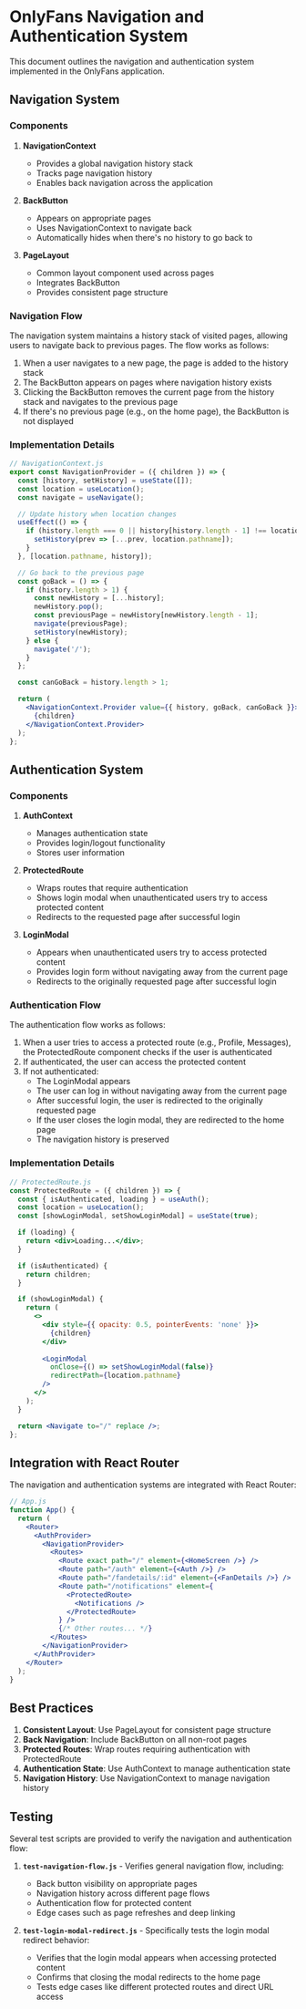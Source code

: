 # OnlyFans Navigation and Authentication System

This document outlines the navigation and authentication system implemented in the OnlyFans application.

## Navigation System

### Components

1. **NavigationContext**
   - Provides a global navigation history stack
   - Tracks page navigation history
   - Enables back navigation across the application

2. **BackButton**
   - Appears on appropriate pages
   - Uses NavigationContext to navigate back
   - Automatically hides when there's no history to go back to

3. **PageLayout**
   - Common layout component used across pages
   - Integrates BackButton
   - Provides consistent page structure

### Navigation Flow

The navigation system maintains a history stack of visited pages, allowing users to navigate back to previous pages. The flow works as follows:

1. When a user navigates to a new page, the page is added to the history stack
2. The BackButton appears on pages where navigation history exists
3. Clicking the BackButton removes the current page from the history stack and navigates to the previous page
4. If there's no previous page (e.g., on the home page), the BackButton is not displayed

### Implementation Details

```jsx
// NavigationContext.js
export const NavigationProvider = ({ children }) => {
  const [history, setHistory] = useState([]);
  const location = useLocation();
  const navigate = useNavigate();

  // Update history when location changes
  useEffect(() => {
    if (history.length === 0 || history[history.length - 1] !== location.pathname) {
      setHistory(prev => [...prev, location.pathname]);
    }
  }, [location.pathname, history]);

  // Go back to the previous page
  const goBack = () => {
    if (history.length > 1) {
      const newHistory = [...history];
      newHistory.pop();
      const previousPage = newHistory[newHistory.length - 1];
      navigate(previousPage);
      setHistory(newHistory);
    } else {
      navigate('/');
    }
  };

  const canGoBack = history.length > 1;

  return (
    <NavigationContext.Provider value={{ history, goBack, canGoBack }}>
      {children}
    </NavigationContext.Provider>
  );
};
```

## Authentication System

### Components

1. **AuthContext**
   - Manages authentication state
   - Provides login/logout functionality
   - Stores user information

2. **ProtectedRoute**
   - Wraps routes that require authentication
   - Shows login modal when unauthenticated users try to access protected content
   - Redirects to the requested page after successful login

3. **LoginModal**
   - Appears when unauthenticated users try to access protected content
   - Provides login form without navigating away from the current page
   - Redirects to the originally requested page after successful login

### Authentication Flow

The authentication flow works as follows:

1. When a user tries to access a protected route (e.g., Profile, Messages), the ProtectedRoute component checks if the user is authenticated
2. If authenticated, the user can access the protected content
3. If not authenticated:
   - The LoginModal appears
   - The user can log in without navigating away from the current page
   - After successful login, the user is redirected to the originally requested page
   - If the user closes the login modal, they are redirected to the home page
   - The navigation history is preserved

### Implementation Details

```jsx
// ProtectedRoute.js
const ProtectedRoute = ({ children }) => {
  const { isAuthenticated, loading } = useAuth();
  const location = useLocation();
  const [showLoginModal, setShowLoginModal] = useState(true);

  if (loading) {
    return <div>Loading...</div>;
  }

  if (isAuthenticated) {
    return children;
  }

  if (showLoginModal) {
    return (
      <>
        <div style={{ opacity: 0.5, pointerEvents: 'none' }}>
          {children}
        </div>
        
        <LoginModal 
          onClose={() => setShowLoginModal(false)} 
          redirectPath={location.pathname}
        />
      </>
    );
  }

  return <Navigate to="/" replace />;
};
```

## Integration with React Router

The navigation and authentication systems are integrated with React Router:

```jsx
// App.js
function App() {
  return (
    <Router>
      <AuthProvider>
        <NavigationProvider>
          <Routes>
            <Route exact path="/" element={<HomeScreen />} />
            <Route path="/auth" element={<Auth />} />
            <Route path="/fandetails/:id" element={<FanDetails />} />
            <Route path="/notifications" element={
              <ProtectedRoute>
                <Notifications />
              </ProtectedRoute>
            } />
            {/* Other routes... */}
          </Routes>
        </NavigationProvider>
      </AuthProvider>
    </Router>
  );
}
```

## Best Practices

1. **Consistent Layout**: Use PageLayout for consistent page structure
2. **Back Navigation**: Include BackButton on all non-root pages
3. **Protected Routes**: Wrap routes requiring authentication with ProtectedRoute
4. **Authentication State**: Use AuthContext to manage authentication state
5. **Navigation History**: Use NavigationContext to manage navigation history

## Testing

Several test scripts are provided to verify the navigation and authentication flow:

1. **`test-navigation-flow.js`** - Verifies general navigation flow, including:
   - Back button visibility on appropriate pages
   - Navigation history across different page flows
   - Authentication flow for protected content
   - Edge cases such as page refreshes and deep linking

2. **`test-login-modal-redirect.js`** - Specifically tests the login modal redirect behavior:
   - Verifies that the login modal appears when accessing protected content
   - Confirms that closing the modal redirects to the home page
   - Tests edge cases like different protected routes and direct URL access